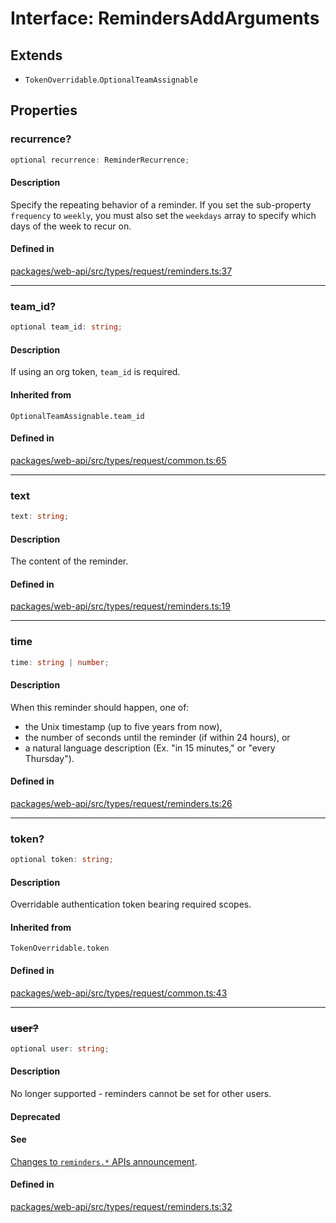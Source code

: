 # Interface: RemindersAddArguments

## Extends

- `TokenOverridable`.`OptionalTeamAssignable`

## Properties

### recurrence?

```ts
optional recurrence: ReminderRecurrence;
```

#### Description

Specify the repeating behavior of a reminder. If you set the sub-property `frequency` to `weekly`,
you must also set the `weekdays` array to specify which days of the week to recur on.

#### Defined in

[packages/web-api/src/types/request/reminders.ts:37](https://github.com/slackapi/node-slack-sdk/blob/c15385ef93ccdde9702f52f7d1f445999203d794/packages/web-api/src/types/request/reminders.ts#L37)

***

### team\_id?

```ts
optional team_id: string;
```

#### Description

If using an org token, `team_id` is required.

#### Inherited from

`OptionalTeamAssignable.team_id`

#### Defined in

[packages/web-api/src/types/request/common.ts:65](https://github.com/slackapi/node-slack-sdk/blob/c15385ef93ccdde9702f52f7d1f445999203d794/packages/web-api/src/types/request/common.ts#L65)

***

### text

```ts
text: string;
```

#### Description

The content of the reminder.

#### Defined in

[packages/web-api/src/types/request/reminders.ts:19](https://github.com/slackapi/node-slack-sdk/blob/c15385ef93ccdde9702f52f7d1f445999203d794/packages/web-api/src/types/request/reminders.ts#L19)

***

### time

```ts
time: string | number;
```

#### Description

When this reminder should happen, one of:
- the Unix timestamp (up to five years from now),
- the number of seconds until the reminder (if within 24 hours), or
- a natural language description (Ex. "in 15 minutes," or "every Thursday").

#### Defined in

[packages/web-api/src/types/request/reminders.ts:26](https://github.com/slackapi/node-slack-sdk/blob/c15385ef93ccdde9702f52f7d1f445999203d794/packages/web-api/src/types/request/reminders.ts#L26)

***

### token?

```ts
optional token: string;
```

#### Description

Overridable authentication token bearing required scopes.

#### Inherited from

`TokenOverridable.token`

#### Defined in

[packages/web-api/src/types/request/common.ts:43](https://github.com/slackapi/node-slack-sdk/blob/c15385ef93ccdde9702f52f7d1f445999203d794/packages/web-api/src/types/request/common.ts#L43)

***

### ~~user?~~

```ts
optional user: string;
```

#### Description

No longer supported - reminders cannot be set for other users.

#### Deprecated

#### See

[Changes to `reminders.*` APIs announcement](https://api.slack.com/changelog/2023-07-its-later-already-for-stars-and-reminders#what).

#### Defined in

[packages/web-api/src/types/request/reminders.ts:32](https://github.com/slackapi/node-slack-sdk/blob/c15385ef93ccdde9702f52f7d1f445999203d794/packages/web-api/src/types/request/reminders.ts#L32)
